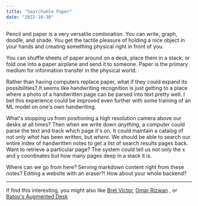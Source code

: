 ```yaml
---
title: "Searchable Paper"
date: "2022-10-30"
---
```


Pencil and paper is a very versatile combination. You can write, graph, doodle, and shade. You get the tactile pleasure of holding a nice object in your hands and creating something physical right in front of you.

You can shuffle sheets of paper around on a desk, place them in a stack, or fold one into a paper airplane and send it to someone. Paper is the primary medium for information transfer in the physical world.

Rather than having computers replace paper, what if they could expand its possibilities? It seems like handwriting recognition is just getting to a place where a photo of a handwritten page can be parsed into text pretty well. I bet this experience could be improved even further with some training of an ML model on one's own handwriting.

What's stopping us from positioning a high resolution camera above our desks at all times? Then when we write down *anything*, a computer could parse the text and track which page it's on. It could maintain a catalog of not only *what* has been written, but *where*. We should be able to search our entire index of handwritten notes to get a list of search results pages back. Want to retrieve a particular page? The system could tell us not only the x and y coordinates but how many pages deep in a stack it is.

Where can we go from here? Serving markdown content right from these notes? Editing a website with an eraser?! How about your whole backend?

---

If find this interesting, you might also like [Bret Victor](https://vimeo.com/worrydream), [Omar Rizwan](https://omar.website/) , or [Batou's Augmented Desk](https://batou.xyz/content/augmented-desk)